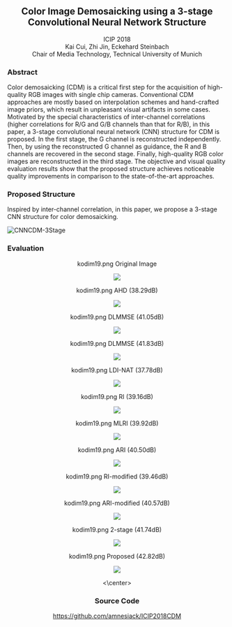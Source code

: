 ## <center> Color Image Demosaicking using a 3-stage Convolutional Neural Network Structure </center>
<center> ICIP 2018 </center>
<center> Kai Cui, Zhi Jin, Eckehard Steinbach </center>
<center> Chair of Media Technology, Technical University of Munich </center>

### Abstract
Color demosaicking (CDM) is a critical first step for the acquisition of high-quality RGB images with single chip cameras. Conventional CDM approaches are mostly based on interpolation schemes and hand-crafted image priors, which result in unpleasant visual artifacts in some cases. Motivated by the special characteristics of inter-channel correlations (higher correlations for R/G and G/B channels than that for R/B), in this paper, a 3-stage convolutional neural network (CNN) structure for CDM is proposed. In the first stage,  the G channel is reconstructed independently. Then, by using the reconstructed G channel as guidance, the R and B channels are recovered in the second stage. Finally, high-quality RGB color images are reconstructed in the third stage. The objective and visual quality evaluation results show that the proposed structure achieves noticeable quality improvements in comparison to the state-of-the-art approaches.

### Proposed Structure
Inspired by inter-channel correlation, in this paper, we propose a 3-stage CNN structure for color demosaicking.

![CNNCDM-3Stage](https://github.com/amnesiack/ICIP2018CDM/raw/master/docs/CDM_new3stages1.4_compact.png "Structure of the proposed 3-stage CNN scheme")

### Evaluation

<center>
  kodim19.png Original Image
  
  ![](https://github.com/amnesiack/ICIP2018CDM/raw/master/docs/Recon/Origin_Image_mark_kodim19.png)
  
  kodim19.png AHD (38.29dB)

  ![](https://github.com/amnesiack/ICIP2018CDM/raw/master/docs/Recon/AHD.png)

  kodim19.png DLMMSE (41.05dB)

  ![](https://github.com/amnesiack/ICIP2018CDM/raw/master/docs/Recon/DLMMSE.png)

  kodim19.png DLMMSE (41.83dB)

  ![](https://github.com/amnesiack/ICIP2018CDM/raw/master/docs/Recon/GBTF.png)

  kodim19.png LDI-NAT (37.78dB)

  ![](https://github.com/amnesiack/ICIP2018CDM/raw/master/docs/Recon/LDI-NAT.png)

  kodim19.png RI (39.16dB)

  ![](https://github.com/amnesiack/ICIP2018CDM/raw/master/docs/Recon/RI.png)

  kodim19.png MLRI (39.92dB)

  ![](https://github.com/amnesiack/ICIP2018CDM/raw/master/docs/Recon/MLRI.png)

  kodim19.png ARI (40.50dB)

  ![](https://github.com/amnesiack/ICIP2018CDM/raw/master/docs/Recon/ARI.png)

  kodim19.png RI-modified (39.46dB)

  ![](https://github.com/amnesiack/ICIP2018CDM/raw/master/docs/Recon/RI-modified.png)

  kodim19.png ARI-modified (40.57dB)

  ![](https://github.com/amnesiack/ICIP2018CDM/raw/master/docs/Recon/ARI-modified.png)

  kodim19.png 2-stage (41.74dB)

  ![](https://github.com/amnesiack/ICIP2018CDM/raw/master/docs/Recon/2-Stage.png)

  kodim19.png Proposed (42.82dB)

  ![](https://github.com/amnesiack/ICIP2018CDM/raw/master/docs/Recon/Proposed.png)

<\center>

### Source Code
https://github.com/amnesiack/ICIP2018CDM
